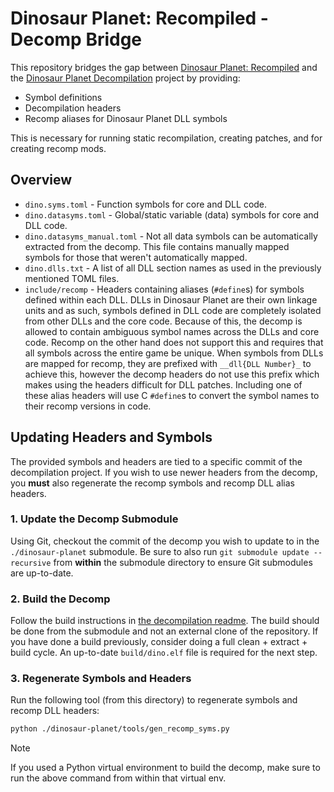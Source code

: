 # Dinosaur Planet: Recompiled - Decomp Bridge
This repository bridges the gap between [Dinosaur Planet: Recompiled](https://github.com/Francessco121/dino-recomp) and the [Dinosaur Planet Decompilation](https://github.com/zestydevy/dinosaur-planet) project by providing:

- Symbol definitions
- Decompilation headers
- Recomp aliases for Dinosaur Planet DLL symbols

This is necessary for running static recompilation, creating patches, and for creating recomp mods.

## Overview
- `dino.syms.toml` - Function symbols for core and DLL code.
- `dino.datasyms.toml` - Global/static variable (data) symbols for core and DLL code.
- `dino.datasyms_manual.toml` - Not all data symbols can be automatically extracted from the decomp. This file contains manually mapped symbols for those that weren't automatically mapped.
- `dino.dlls.txt` - A list of all DLL section names as used in the previously mentioned TOML files.
- `include/recomp` - Headers containing aliases (`#define`s) for symbols defined within each DLL. DLLs in Dinosaur Planet are their own linkage units and as such, symbols defined in DLL code are completely isolated from other DLLs and the core code. Because of this, the decomp is allowed to contain ambiguous symbol names across the DLLs and core code. Recomp on the other hand does not support this and requires that all symbols across the entire game be unique. When symbols from DLLs are mapped for recomp, they are prefixed with `__dll{DLL Number}_` to achieve this, however the decomp headers do not use this prefix which makes using the headers difficult for DLL patches. Including one of these alias headers will use C `#define`s to convert the symbol names to their recomp versions in code.

## Updating Headers and Symbols
The provided symbols and headers are tied to a specific commit of the decompilation project. If you wish to use newer headers from the decomp, you **must** also regenerate the recomp symbols and recomp DLL alias headers.

### 1. Update the Decomp Submodule
Using Git, checkout the commit of the decomp you wish to update to in the `./dinosaur-planet` submodule. Be sure to also run `git submodule update --recursive` from **within** the submodule directory to ensure Git submodules are up-to-date.

### 2. Build the Decomp
Follow the build instructions in [the decompilation readme](./dinosaur-planet/README.md). The build should be done from the submodule and not an external clone of the repository. If you have done a build previously, consider doing a full clean + extract + build cycle. An up-to-date `build/dino.elf` file is required for the next step.

### 3. Regenerate Symbols and Headers
Run the following tool (from this directory) to regenerate symbols and recomp DLL headers:
```bash
python ./dinosaur-planet/tools/gen_recomp_syms.py
```

> [!NOTE]
> If you used a Python virtual environment to build the decomp, make sure to run the above command from within that virtual env.
